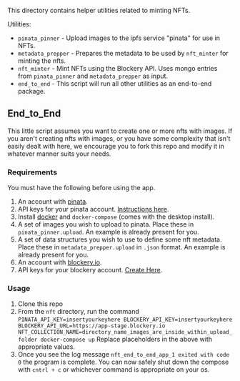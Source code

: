 This directory contains helper utilities related to minting NFTs.

Utilities:

* `pinata_pinner` - Upload images to the ipfs service "pinata" for use in NFTs.
* `metadata_prepper` - Prepares the metadata to be used by `nft_minter` for minting the nfts.
* `nft_minter` - Mint NFTs using the Blockery API. Uses mongo entries from `pinata_pinner` and `metadata_prepper` as input.
* `end_to_end` - This script will run all other utilities as an end-to-end package.


## End_to_End

This little script assumes you want to create one or more nfts with images. If you aren't creating nfts with images, or you
have some complexity that isn't easily dealt with here, we encourage you to fork this repo and modify it in whatever manner
suits your needs.

### Requirements
You must have the following before using the app.
1. An account with [pinata](https://www.pinata.cloud/).
2. API keys for your pinata account. [Instructions here](https://knowledge.pinata.cloud/en/articles/6191471-how-to-create-an-pinata-api-key).
3. Install [docker](https://docs.docker.com/engine/install/) and `docker-compose` (comes with the desktop install).
4. A set of images you wish to upload to pinata. Place these in `pinata_pinner.upload`. An example is already present for you.
5. A set of data structures you wish to use to define some nft metadata. Place these in `metadata_prepper.upload` in `.json` format. An example is already present for you.
6. An account with [blockery.io](https://www.blockery.io/).
7. API keys for your blockery account. [Create Here](https://knowledge.pinata.cloud/en/articles/6191471-how-to-create-an-pinata-api-key).

### Usage
1. Clone this repo
2. From the `nft` directory, run the command `PINATA_API_KEY=insertyourkeyhere BLOCKERY_API_KEY=insertyourkeyhere BLOCKERY_API_URL=https://app-stage.blockery.io NFT_COLLECTION_NAME=directory_name_images_are_inside_within_upload_folder docker-compose up`
    Replace placeholders in the above with appropriate values.
3. Once you see the log message `nft_end_to_end_app_1 exited with code 0` the program is complete. You can now safely shut down the compose with `cntrl + c` or whichever command is appropriate on your os.
